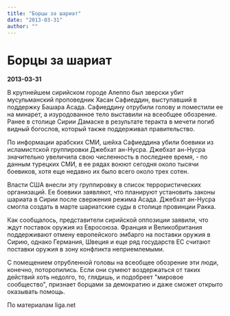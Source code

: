 ```yaml
---
title: "Борцы за шариат"
date: "2013-03-31"
author: ""
---
```


# Борцы за шариат

**2013-03-31** 

В крупнейшем сирийском городе Алеппо был зверски убит мусульманский  проповедник Хасан Сафиеддин, выступавший в поддержку Башара Асада. Сафиеддину отрубили голову и поместили ее на минарет, а изуродованное тело выставили на всеобщее обозрение. Ранее в столице Сирии Дамаске в результате теракта в мечети погиб видный богослов, который также поддерживал правительство.

По информации арабских СМИ, шейха Сафиеддина убили боевики из исламистской группировки Джебхат ан-Нусра. Джебхат ан-Нусра значительно увеличила свою численность в последнее  время, - по данным турецких СМИ, в ее рядах воюют сегодня около тысячи  боевиков, хотя еще недавно их было всего около трех сотен.

Власти США внесли эту группировку в список террористических  организаций. Ее боевики заявляют, что планируют установить законы  шариата в Сирии после свержения режима Асада. Джебхат ан-Нусра смогла создать в марте шариатские суды в столице провинции Ракка. 

Как сообщалось, представители сирийской оппозиции заявили, что ждут поставок оружия из Евросоюза.  Франция и Великобритания поддерживают отмену европейского эмбарго на  поставки оружия в Сирию, однако Германия, Швеция и еще ряд государств ЕС  считают поставки оружия в зону конфликта неприемлемыми.

С помещением отрубленной головы на всеобщее обозрение эти люди, конечно, поторопились. Если они сумеют воздержаться от таких действий хоть недолго, то, глядишь, и подобреет "мировое сообщество", признает борцами за демократию и даже сможет открыто оказывать помощь.

По материалам liga.net